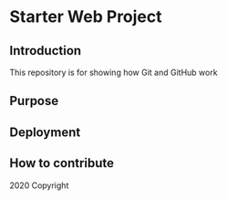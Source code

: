 # Starter Web Project

## Introduction

This repository is for showing how Git and GitHub work

## Purpose

## Deployment

## How to contribute

2020 Copyright